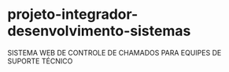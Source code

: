 # projeto-integrador-desenvolvimento-sistemas
SISTEMA WEB DE CONTROLE DE CHAMADOS PARA EQUIPES DE SUPORTE TÉCNICO

